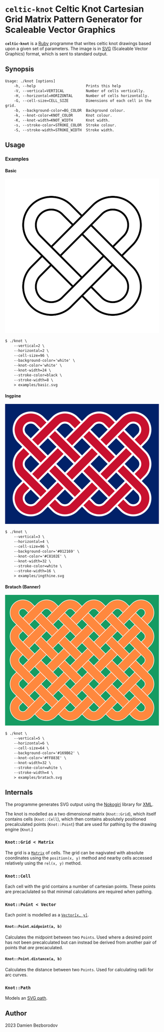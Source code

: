 # `celtic-knot` Celtic Knot Cartesian Grid Matrix Pattern Generator for Scaleable Vector Graphics

**`celtic-knot`** is a [Ruby](https://www.ruby-lang.org/en/) programme that writes celtic knot drawings based upon a given set of parameters. The image is in [SVG](https://developer.mozilla.org/en-US/docs/Web/SVG) (Scaleable Vector Graphics) format, which is sent to standard output.

## Synopsis

```
Usage: ./knot [options]
    -h, --help                       Prints this help
    -V, --vertical=VERTICAL          Number of cells vertically.
    -H, --horizontal=HORIZONTAL      Number of cells horizontally.
    -G, --cell-size=CELL_SIZE        Dimensions of each cell in the grid.
    -b, --background-color=BG_COLOR  Background colour.
    -k, --knot-color=KNOT_COLOR      Knot colour.
    -K, --knot-width=KNOT_WIDTH      Knot width.
    -s, --stroke-color=STROKE_COLOR  Stroke colour.
    -S, --stroke-width=STROKE_WIDTH  Stroke width.
```

## Usage

### Examples

#### Basic

![Basic knot](https://raw.githubusercontent.com/bezborodow/celtic-knot/main/examples/basic.svg)

```
$ ./knot \
    --vertical=2 \
    --horizontal=2 \
    --cell-size=96 \
    --background-color='white' \
    --knot-color='white' \
    --knot-width=24 \
    --stroke-color=black \
    --stroke-width=8 \
    > examples/basic.svg
```

#### Ingƿine

![Ingƿine knot](https://raw.githubusercontent.com/bezborodow/celtic-knot/main/examples/ingthine.svg)

```
$ ./knot \
    --vertical=3 \
    --horizontal=4 \
    --cell-size=96 \
    --background-color='#012169' \
    --knot-color='#C8102E' \
    --knot-width=32 \
    --stroke-color=white \
    --stroke-width=16 \
    > examples/ingthine.svg
```

#### Bratach (Banner)

![Bratach knot](https://raw.githubusercontent.com/bezborodow/celtic-knot/main/examples/bratach.svg)

```
$ ./knot \
    --vertical=5 \
    --horizontal=6 \
    --cell-size=64 \
    --background-color='#169B62' \
    --knot-color='#FF883E' \
    --knot-width=32 \
    --stroke-color=white \
    --stroke-width=4 \
    > examples/bratach.svg
```

## Internals

The programme generates SVG output using the [Nokogiri](https://nokogiri.org/) library for [XML](https://www.w3.org/standards/xml/core).

The knot is modelled as a two dimensional matrix (`Knot::Grid`), which itself contains cells (`Knot::Cell`), which then contains absolutely positioned precalculated points (`Knot::Point`) that are used for pathing by the drawing engine (`Knot`.)

### `Knot::Grid < Matrix`

The grid is a [`Matrix`](https://ruby-doc.org/stdlib-3.0.2/libdoc/matrix/rdoc/Matrix.html) of cells. The grid can be nagivated with absolute coordinates using the `position(x, y)` method and nearby cells accessed relatively using the `rel(x, y)` method.

### `Knot::Cell`

Each cell with the grid contains a number of cartesian points. These points are precaclulated so that minimal calculations are required when pathing.

### `Knot::Point < Vector`

Each point is modelled as a [`Vector[x, y]`](https://ruby-doc.org/stdlib-3.0.2/libdoc/matrix/rdoc/Vector.html).

#### `Knot::Point.midpoint(a, b)`

Calculates the midpoint between two `Points`. Used where a desired point has not been precalculated but can instead be derived from another pair of points that *are* precaculated.

#### `Knot::Point.distance(a, b)`

Calculates the distance between two `Points`. Used for calculating radii for arc curves.

### `Knot::Path`

Models an [SVG path](https://developer.mozilla.org/en-US/docs/Web/SVG/Tutorial/Paths).

## Author

2023 Damien Bezborodov
